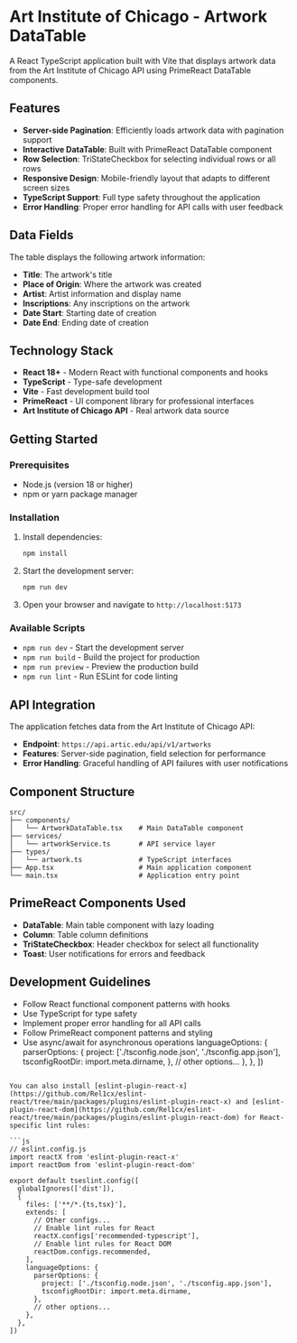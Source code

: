 # Art Institute of Chicago - Artwork DataTable

A React TypeScript application built with Vite that displays artwork data from the Art Institute of Chicago API using PrimeReact DataTable components.

## Features

- **Server-side Pagination**: Efficiently loads artwork data with pagination support
- **Interactive DataTable**: Built with PrimeReact DataTable component
- **Row Selection**: TriStateCheckbox for selecting individual rows or all rows
- **Responsive Design**: Mobile-friendly layout that adapts to different screen sizes
- **TypeScript Support**: Full type safety throughout the application
- **Error Handling**: Proper error handling for API calls with user feedback

## Data Fields

The table displays the following artwork information:

- **Title**: The artwork's title
- **Place of Origin**: Where the artwork was created
- **Artist**: Artist information and display name
- **Inscriptions**: Any inscriptions on the artwork
- **Date Start**: Starting date of creation
- **Date End**: Ending date of creation

## Technology Stack

- **React 18+** - Modern React with functional components and hooks
- **TypeScript** - Type-safe development
- **Vite** - Fast development build tool
- **PrimeReact** - UI component library for professional interfaces
- **Art Institute of Chicago API** - Real artwork data source

## Getting Started

### Prerequisites

- Node.js (version 18 or higher)
- npm or yarn package manager

### Installation

1. Install dependencies:

   ```bash
   npm install
   ```

2. Start the development server:

   ```bash
   npm run dev
   ```

3. Open your browser and navigate to `http://localhost:5173`

### Available Scripts

- `npm run dev` - Start the development server
- `npm run build` - Build the project for production
- `npm run preview` - Preview the production build
- `npm run lint` - Run ESLint for code linting

## API Integration

The application fetches data from the Art Institute of Chicago API:

- **Endpoint**: `https://api.artic.edu/api/v1/artworks`
- **Features**: Server-side pagination, field selection for performance
- **Error Handling**: Graceful handling of API failures with user notifications

## Component Structure

```
src/
├── components/
│   └── ArtworkDataTable.tsx    # Main DataTable component
├── services/
│   └── artworkService.ts       # API service layer
├── types/
│   └── artwork.ts              # TypeScript interfaces
├── App.tsx                     # Main application component
└── main.tsx                    # Application entry point
```

## PrimeReact Components Used

- **DataTable**: Main table component with lazy loading
- **Column**: Table column definitions
- **TriStateCheckbox**: Header checkbox for select all functionality
- **Toast**: User notifications for errors and feedback

## Development Guidelines

- Follow React functional component patterns with hooks
- Use TypeScript for type safety
- Implement proper error handling for all API calls
- Follow PrimeReact component patterns and styling
- Use async/await for asynchronous operations
  languageOptions: {
  parserOptions: {
  project: ['./tsconfig.node.json', './tsconfig.app.json'],
  tsconfigRootDir: import.meta.dirname,
  },
  // other options...
  },
  },
  ])

````

You can also install [eslint-plugin-react-x](https://github.com/Rel1cx/eslint-react/tree/main/packages/plugins/eslint-plugin-react-x) and [eslint-plugin-react-dom](https://github.com/Rel1cx/eslint-react/tree/main/packages/plugins/eslint-plugin-react-dom) for React-specific lint rules:

```js
// eslint.config.js
import reactX from 'eslint-plugin-react-x'
import reactDom from 'eslint-plugin-react-dom'

export default tseslint.config([
  globalIgnores(['dist']),
  {
    files: ['**/*.{ts,tsx}'],
    extends: [
      // Other configs...
      // Enable lint rules for React
      reactX.configs['recommended-typescript'],
      // Enable lint rules for React DOM
      reactDom.configs.recommended,
    ],
    languageOptions: {
      parserOptions: {
        project: ['./tsconfig.node.json', './tsconfig.app.json'],
        tsconfigRootDir: import.meta.dirname,
      },
      // other options...
    },
  },
])
````
